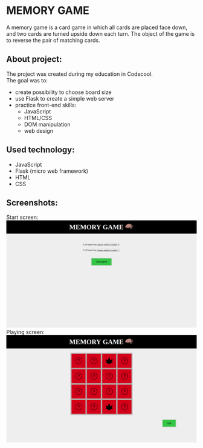 # MEMORY GAME

A memory game is a card game in which all cards are placed face down, and two cards are turned upside down each turn. The object of the game is to reverse the pair of matching cards.

## About project:
The project was created during my education in Codecool.<br/>
The goal was to:
* create possibility to choose board size 
* use Flask to create a simple web server
* practice front-end skills: 
  * JavaScript
  * HTML/CSS
  * DOM manipulation
  * web design

## Used technology:
* JavaScript
* Flask (micro web framework)
* HTML
* CSS

## Screenshots:
Start screen:
![alt text](https://github.com/Karolzp/Memory-Game/blob/master/Screenshot1.png)
Playing screen:
![alt text](https://github.com/Karolzp/Memory-Game/blob/master/Screenshot2.png)
